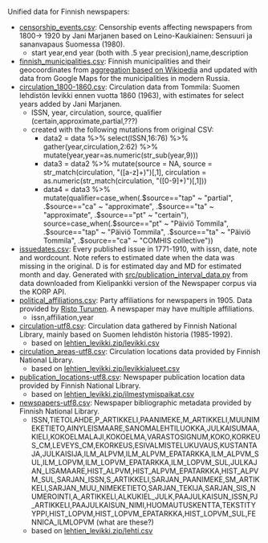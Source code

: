 
Unified data for Finnish newspapers:

  * [censorship_events.csv](censorship_events.csv): Censorship events affecting newspapers from 1800-> 1920 by Jani Marjanen based on Leino-Kaukiainen: Sensuuri ja sananvapaus Suomessa (1980).
    * start year,end year (both with .5 year precision),name,description
 * [finnish_municipalities.csv](finnish_municipalities.csv): Finnish municipalities and their geocoordinates from [aggregation based on Wikipedia](http://datajournalismi.blogspot.fi/2013/03/suomen-kuntien-koordinaattitiedot.html) and updated with data from Google Maps for the municipalities in modern Russia.
 * [circulation_1800-1860.csv](circulation_1800-1860.csv): Circulation data from Tommila: Suomen lehdistön levikki ennen vuotta 1860 (1963), with estimates for select years added by Jani Marjanen. 
   * ISSN, year, circulation, source, qualifier (certain,approximate,partial,???) 
   * created with the following mutations from original CSV:
     * data2 = data %>% select(ISSN,16:76) %>% gather(year,circulation,2:62) %>% mutate(year,year=as.numeric(str_sub(year,9)))
     * data3 = data2 %>% mutate(source = NA, source = str_match(circulation, "([a-z]+)")[,1], circulation = as.numeric(str_match(circulation, "([0-9]+)")[,1]))
     * data4 = data3 %>% mutate(qualifier=case_when(.$source=="tap" ~ "partial", .$source=="ca" ~ "approximate", .$source=="ta" ~ "approximate", .$source=="pt" ~ "certain"), source=case_when(.$source=="pt" ~ "Päiviö Tommila", .$source=="tap" ~ "Päiviö Tommila", .$source=="ta" ~ "Päiviö Tommila", .$source=="ca" ~ "COMHIS collective"))
 * [issuedates.csv](issuedates.csv): Every published issue in 1771-1910, with issn, date, note and wordcount. Note refers to estimated date when the data was missing in the original. D is for estimated day and MD for estimated month and day. Generated with [src/publication_interval_data.py](src/publication_interval_data.py) from data downloaded from Kielipankki version of the Newspaper corpus via the KORP API.
 * [political_affiliations.csv](1905newspapers_parties.csv): Party affiliations for newspapers in 1905. Data provided by [Risto Turunen](http://www.uta.fi/yky/en/contact/personnel/ristoturunen). A newspaper may have multiple affiliations.
   * issn,affiliation,year
  * [circulation-utf8.csv](circulation-utf8.csv): Circulation data gathered by Finnish National Library, mainly based on Suomen lehdistön historia (1985-1992).
    * based on [lehtien_levikki.zip/levikki.csv](/finnish-newspapers/originals/lehtien_levikki.zip)
  * [circulation_areas-utf8.csv](circulation_areas-utf8.csv): Circulation locations data provided by Finnish National Library.
    * based on [lehtien_levikki.zip/levikkialueet.csv](/finnish-newspapers/originals/lehtien_levikki.zip)
  * [publication_locations-utf8.csv](publication_locations-utf8.csv): Newspaper publication location data provided by Finnish National Library.
    * based on [lehtien_levikki.zip/ilmestymispaikat.csv](/finnish-newspapers/originals/lehtien_levikki.zip)
  * [newspapers-utf8.csv](newspapers-utf8.csv): Newspaper bibliographic metadata provided by Finnish National Library.
    * ISSN,TIETOLAHDE,P_ARTIKKELI,PAANIMEKE,M_ARTIKKELI,MUUNIMEKETIETO,AINYLEISMAARE,SANOMALEHTILUOKKA,JULKAISUMAA,KIELI,KOKOELMALAJI,KOKOELMA,VARASTOSIGNUM,KOKO,KORKEUS_CM,LEVEYS_CM,EKORKEUS,ESIVALMISTELUKUVAUS,KUSTANTAJA,JULKAISIJA,ILM_ALPVM,ILM_ALPVM_EPATARKKA,ILM_ALPVM_SUL,ILM_LOPVM,ILM_LOPVM_EPATARKKA,ILM_LOPVM_SUL,JULKAJAN_LISAMAARE,HIST_ALPVM,HIST_ALPVM_EPATARKKA,HIST_ALPVM_SUL,SARJAN_ISSN,S_ARTIKKELI,SARJAN_PAANIMEKE,SM_ARTIKKELI,SARJAN_MUU_NIMEKETIETO,SARJAN_TEKIJA,SARJAN_SIS_NUMEROINTI,A_ARTIKKELI,ALKUKIEL_JULK,PAAJULKAISUN_ISSN,PJ_ARTIKKELI,PAAJULKAISUN_NIMI,HUOMAUTUSKENTTA,TEKSTITYYPPI,HIST_LOPVM,HIST_LOPVM_EPATARKKA,HIST_LOPVM_SUL,FENNICA_ILMLOPVM (what are these?)
    * based on [lehtien_levikki.zip/lehti.csv](/finnish-newspapers/originals/lehtien_levikki.zip)

